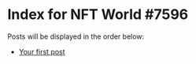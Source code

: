# Index for NFT World #7596
Posts will be displayed in the order below:

- [Your first post](./001-first.md)

